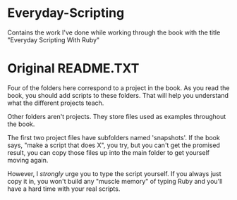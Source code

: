 Everyday-Scripting
==================

Contains the work I've done while working through the book with the title "Everyday Scripting With Ruby"


Original README.TXT
===================

Four of the folders here correspond to a project in the book. As you
read the book, you should add scripts to these folders. That will help
you understand what the different projects teach.

Other folders aren't projects. They store files used as examples
throughout the book. 

The first two project files have subfolders named 'snapshots'. If the
book says, "make a script that does X", you try, but you can't get the
promised result, you can copy those files up into the main folder to
get yourself moving again.

However, I *strongly* urge you to type the script yourself. If you
always just copy it in, you won't build any "muscle memory" of typing
Ruby and you'll have a hard time with your real scripts.
